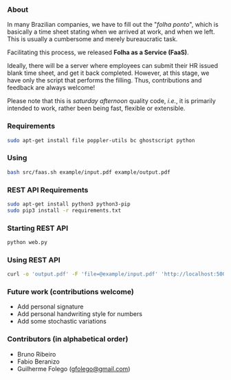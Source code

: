 ### About
In many Brazilian companies, we have to fill out the "*folha ponto*", which is basically a time sheet stating when we arrived at work, and when we left.
This is usually a cumbersome and merely bureaucratic task.

Facilitating this process, we released **Folha as a Service (FaaS)**.

Ideally, there will be a server where employees can submit their HR issued blank time sheet, and get it back completed. However, at this stage, we have only the script that performs the filling. Thus, contributions and feedback are always welcome!

Please note that this is *saturday afternoon* quality code, *i.e.*, it is primarily intended to work, rather been being fast, flexible or extensible.

### Requirements
```bash
sudo apt-get install file poppler-utils bc ghostscript python
```

### Using
```bash
bash src/faas.sh example/input.pdf example/output.pdf
```

### REST API Requirements
```bash
sudo apt-get install python3 python3-pip
sudo pip3 install -r requirements.txt
```

### Starting REST API 
```bash
python web.py
```

### Using REST API
```bash
curl -o 'output.pdf' -F 'file=@example/input.pdf' 'http://localhost:5000/v1/'
```

### Future work (contributions welcome)
- Add personal signature
- Add personal handwriting style for numbers
- Add some stochastic variations

### Contributors (in alphabetical order)
- Bruno Ribeiro
- Fabio Beranizo
- Guilherme Folego (gfolego@gmail.com)
